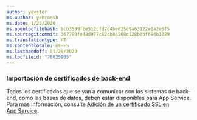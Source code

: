 ```yaml
---
author: yevster
ms.author: yebronsh
ms.date: 1/25/2020
ms.openlocfilehash: bcb3599fbe512cfd7c4bed25c9a63122e1a2e0f5
ms.sourcegitcommit: 367780fe48d977c82cb84208c128b0bf694b1029
ms.translationtype: HT
ms.contentlocale: es-ES
ms.lasthandoff: 01/29/2020
ms.locfileid: "76825905"
---
```

### <a name="import-backend-certificates"></a>Importación de certificados de back-end

Todos los certificados que se van a comunicar con los sistemas de back-end, como las bases de datos, deben estar disponibles para App Service. Para más información, consulte [Adición de un certificado SSL en App Service](/azure/app-service/configure-ssl-certificate).
